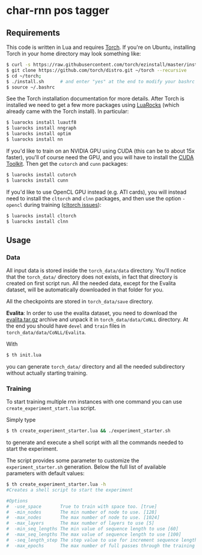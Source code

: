 
# char-rnn pos tagger

## Requirements

This code is written in Lua and requires [Torch](http://torch.ch/). If you're on Ubuntu, installing Torch in your home directory may look something like:

```bash
$ curl -s https://raw.githubusercontent.com/torch/ezinstall/master/install-deps | bash
$ git clone https://github.com/torch/distro.git ~/torch --recursive
$ cd ~/torch;
$ ./install.sh      # and enter "yes" at the end to modify your bashrc
$ source ~/.bashrc
```

See the Torch installation documentation for more details. After Torch is installed we need to get a few more packages using [LuaRocks](https://luarocks.org/) (which already came with the Torch install). In particular:

```bash
$ luarocks install luautf8
$ luarocks install nngraph
$ luarocks install optim
$ luarocks install nn
```

If you'd like to train on an NVIDIA GPU using CUDA (this can be to about 15x faster), you'll of course need the GPU, and you will have to install the [CUDA Toolkit](https://developer.nvidia.com/cuda-toolkit). Then get the `cutorch` and `cunn` packages:

```bash
$ luarocks install cutorch
$ luarocks install cunn
```

If you'd like to use OpenCL GPU instead (e.g. ATI cards), you will instead need to install the `cltorch` and `clnn` packages, and then use the option `-opencl` during training ([cltorch issues](https://github.com/hughperkins/cltorch/issues)):

```bash
$ luarocks install cltorch
$ luarocks install clnn
```

## Usage

### Data

All input data is stored inside the `torch_data/data` directory. You'll notice that the `torch_data/` directory does not exists, in fact that directory is created on first script run. All the needed data, except for the Evalita dataset, will be automatically downloaded in that folder for you.

All the checkpoints are stored in `torch_data/save` directory.

**Evalita**: In order to use the evalita dataset, you need to download the [evalita.tar.gz]('https://www.dropbox.com/s/v521hxr43r7qmvc/evalita.tar.gz?dl=0') archive and unpack it in `torch_data/data/CoNLL` directory. At the end you should have `devel` and `train` files in `torch_data/data/CoNLL/Evalita`.

With
```bash
$ th init.lua
```
you can generate `torch_data/` directory and all the needed subdirectory without actually starting training.

### Training

To start training multiple rnn instances with one command you can use `create_experiment_start.lua` script.

Simply type
```bash
$ th create_experiment_starter.lua && ./experiment_starter.sh
```
to generate and execute a shell script with all the commands needed to start the experiment.

The script provides some parameter to customize the `experiment_starter.sh` generation. Below the full list of available parameters with default values:

```bash
$ th create_experiment_starter.lua -h
#Creates a shell script to start the experiment

#Options
#  -use_space       True to train with space too. [true]
#  -min_nodes       The min number of node to use. [128]
#  -max_nodes       The max number of node to use. [1024]
#  -max_layers      The max number of layers to use [5]
#  -min_seq_lengths The min value of sequence length to use [60]
#  -max_seq_lengths The max value of sequence length to use [100]
#  -seq_length_step The step value to use for increment sequence length [20]
#  -max_epochs      The max number of full passes through the training data [150]
```

